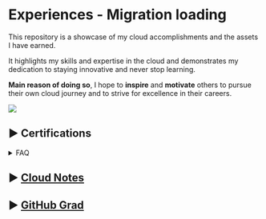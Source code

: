 # Experiences - Migration loading 
This repository is a showcase of my cloud accomplishments and the assets I have earned. 


It highlights my skills and expertise in the cloud and demonstrates my dedication to staying innovative and never stop learning.

**Main reason of doing so**, I hope to **inspire** and **motivate** others to pursue their own cloud journey and to strive for excellence in their careers.

<img src="cover.png">


 
## ▶ Certifications
<!--
### Aquired Exams
> Sort by timeline.
- [1- Microsoft Azure Fundamentals](/Certifications!/1°AZ-900.pdf)
- [2- Microsoft Azure Data Fundamentals ](/Certifications!/2°DP-900.pdf)
- [3- Microsoft Azure AI Fundamentals ](/Certifications!/3°AI-900.pdf)
- [4- Microsoft Power Platform Fundamentals ](/Certifications!/4°PL-900.pdf)
- [5- Microsoft Azure Administrator Associate](/Certifications!/5°AZ-104.pdf)
- [6- Microsoft Azure Security Engineer Associate](/Certifications!/6°AZ-500.pdf)
- [7- Microsoft DevOps Engineer Expert](/Certifications!/7°AZ-400.pdf)
- [8- Microsoft Azure Developer Associate](/Certifications!/8°AZ-204.pdf)
- [9- Microsoft Certified Trainer](/Certifications!/MCT.pdf)
- [10- Microsoft Security, Compliance, and Identity Fundamentals](/Certifications!/9°SC-900.pdf)
- [11- Terraform Associate ](/Certifications!/10°Terraform.pdf)
- [12- Microsoft Azure Solutions Architect Expert](/Certifications!/11°AZ-305.pdf)
- [13- Microsoft Azure Network Engineer Associate ](/Certifications!/12°AZ-700.pdf)
- [14- Microsoft Security Operations Analyst Associate](/Certifications!/13°SC-200.pdf)
- [15- AWS Certified Cloud Practitioner ](/Certifications!/14°%20AWS%20Certified%20Cloud%20Practitioner%20certificate.pdf)
 -->
  <details>
 <summary>FAQ </summary>
 <br> 
 
 <details>
<summary> Why I take too much exams? </summary>
<br>
Let me share with you why I take certifications and the value they have brought to my career and personal life.
<br><br>

**First and foremost**, I take certifications because they allow me to demonstrate my skills and expertise in a particular technology or subject matter.

If you do not choose an area of interest and devote countless hours to it, someone else will decide what you must do. I cannot guarantee that this will be a pleasant experience. It's not just about the cloud. 

Simply pick your passion.

It happened to be the great cloud for my case.

As such having certifications **can** set you apart from other candidates and show potential employers that you have the knowledge and dedication required to succeed in the cloud. 

Yeah, Life is very competitive.
<br>
<br>

Further, preparing for certs all the time have helped me to stay creative and be thirsty to learn more and provide values. 

It is important to constantly learn and adapt, and certifications provide a <b>structured way</b> for me to do so.

<br>

**Being examined** have also helped me to grow as a person. 
- Earning a certification requires hard work, dedication, and a willingness to constantly challenge myself and face my fears which literally fades in growth. 

These traits are not only valuable in my career, but in all aspects of my life.🎯

[Earl Nightingale](https://www.instagram.com/p/Cnw3Elcqms3/) once said that the more intensely we feel about an idea or a goal, the more assuredly the idea, buried deep in our subconscious, will direct us along the path to its fulfillment. 
> I coudn't agree more. Legend.

</details>

<details>
<summary> Are certifications pointless? </summary>
<br>

Those who claim that certifications do not matter either possess few or no certifications themselves and are attempting to emphasize the importance of their personal experience.

While we certainly value experiences, it is also important to recognize that obtaining new certifications can broaden one's skillset and facilitate personal and professional growth. 
<br>
<br>
Consider the adage: are you having years of experiences or repeating the same year over and over?
<br>
<br>
Certs are a form of self-growth and my advice is to ignore most people because they do not have your best interests at heart.
<br>
<br>
Continue to look on my [cloud Journey](https://github.com/Y4HYA4/ExperienceInCloud/tree/main/Certifications!#readme)!
<br>
<br>
 
But before that 👇
</details>

<details>
<summary>Certifications VS Hands-on? </summary>

<img src="Certifications!/why.png">

</details>
</details>

## ▶ [Cloud Notes](https://github.com/Y4HYA4/ExperienceInCloud/tree/main/Notes#readme)
## ▶ [GitHub Grad](https://github.com/Y4HYA4/GitHubGraduation-2022/blob/main/README.md)

